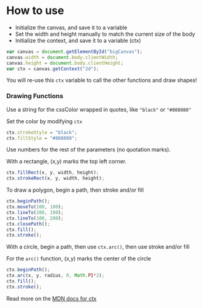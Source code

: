 # How to use <canvas>

- Initialize the canvas, and save it to a variable
- Set the width and height manually to match the current size of the body
- Initialize the context, and save it to a variable (ctx)
```javascript
var canvas = document.getElementById("bigCanvas");
canvas.width = document.body.clientWidth;
canvas.height = document.body.clientHeight;
var ctx = canvas.getContext("2d");
```
You will re-use this `ctx` variable to call the other functions and draw shapes!

### Drawing Functions

Use a string for the cssColor wrapped in quotes, like `"black"` or `"#808080"`

Set the color by modifying `ctx`
```javascript
ctx.strokeStyle = "black";
ctx.fillStyle = "#808080";
```

Use numbers for the rest of the parameters (no quotation marks).

With a rectangle, (x,y) marks the top left corner.
```javascript
ctx.fillRect(x, y, width, height);
ctx.strokeRect(x, y, width, height);
```


To draw a polygon, begin a path, then stroke and/or fill
```javascript
ctx.beginPath();
ctx.moveTo(100, 100);
ctx.lineTo(200, 100);
ctx.lineTo(100, 200);
ctx.closePath();
ctx.fill();
ctx.stroke();
```

With a circle, begin a path, then use `ctx.arc()`, then use stroke and/or fill

For the `arc()` function, (x,y) marks the center of the circle
```javascript
ctx.beginPath();
ctx.arc(x, y, radius, 0, Math.PI*2);
ctx.fill();
ctx.stroke();
```

Read more on the [MDN docs for ctx](https://developer.mozilla.org/en-US/docs/Web/API/CanvasRenderingContext2D)
